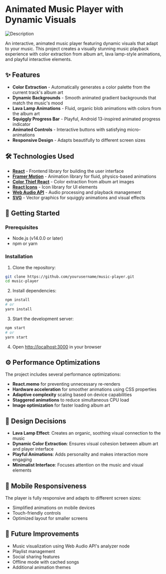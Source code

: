 # Animated Music Player with Dynamic Visuals

![Description](https://media4.giphy.com/media/v1.Y2lkPTc5MGI3NjExZWc1cHhscGp6ZnlnaGlwdWZwcm00ZXBlY3Y4aGMxYmNhc242OHAwbiZlcD12MV9pbnRlcm5hbF9naWZfYnlfaWQmY3Q9Zw/IT2Oo3Iba8UOB4itLs/giphy.gif)

An interactive, animated music player featuring dynamic visuals that adapt to your music. This project creates a visually stunning music playback experience with color extraction from album art, lava lamp-style animations, and playful interactive elements.

## ✨ Features

- **Color Extraction** - Automatically generates a color palette from the current track's album art
- **Dynamic Backgrounds** - Smooth animated gradient backgrounds that match the music's mood
- **Lava Lamp Animations** - Fluid, organic blob animations with colors from the album art
- **Squiggly Progress Bar** - Playful, Android 13-inspired animated progress indicator
- **Animated Controls** - Interactive buttons with satisfying micro-animations
- **Responsive Design** - Adapts beautifully to different screen sizes

## 🛠️ Technologies Used

- **[React](https://reactjs.org/)** - Frontend library for building the user interface
- **[Framer Motion](https://www.framer.com/motion/)** - Animation library for fluid, physics-based animations
- **[Color Thief React](https://www.npmjs.com/package/color-thief-react)** - Color extraction from album art images
- **[React Icons](https://react-icons.github.io/react-icons/)** - Icon library for UI elements
- **[Web Audio API](https://developer.mozilla.org/en-US/docs/Web/API/Web_Audio_API)** - Audio processing and playback management
- **[SVG](https://developer.mozilla.org/en-US/docs/Web/SVG)** - Vector graphics for squiggly animations and visual effects

## 🚀 Getting Started

### Prerequisites

- Node.js (v14.0.0 or later)
- npm or yarn

### Installation

1. Clone the repository:
```bash
git clone https://github.com/yourusername/music-player.git
cd music-player
```

2. Install dependencies:
```bash
npm install
# or
yarn install
```

3. Start the development server:
```bash
npm start
# or
yarn start
```

4. Open [http://localhost:3000](http://localhost:3000) in your browser


## ⚙️ Performance Optimizations

The project includes several performance optimizations:

- **React.memo** for preventing unnecessary re-renders
- **Hardware acceleration** for smoother animations using CSS properties
- **Adaptive complexity** scaling based on device capabilities
- **Staggered animations** to reduce simultaneous CPU load
- **Image optimization** for faster loading album art

## 🎨 Design Decisions

- **Lava Lamp Effect**: Creates an organic, soothing visual connection to the music
- **Dynamic Color Extraction**: Ensures visual cohesion between album art and player interface
- **Playful Animations**: Adds personality and makes interaction more engaging
- **Minimalist Interface**: Focuses attention on the music and visual elements

## 📱 Mobile Responsiveness

The player is fully responsive and adapts to different screen sizes:
- Simplified animations on mobile devices
- Touch-friendly controls
- Optimized layout for smaller screens

## 🔮 Future Improvements

- Music visualization using Web Audio API's analyzer node
- Playlist management
- Social sharing features
- Offline mode with cached songs
- Additional animation themes

